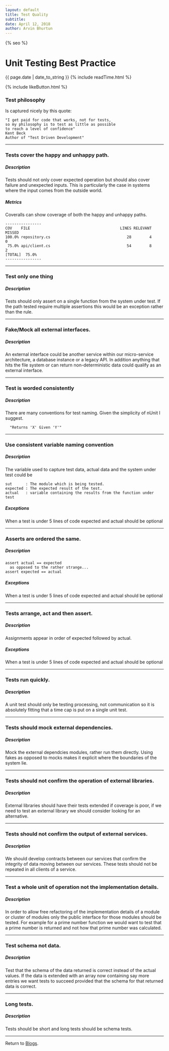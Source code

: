 ```yaml
---
layout: default
title: Test Quality
subtitle:
date: April 12, 2018
author: Arvin Bhurtun
---
```

{% seo %}

# Unit Testing Best Practice

{{ page.date | date_to_string }} {% include readTime.html %}

{% include likeButton.html %}

### Test philosophy
Is captured nicely by this quote:

```
"I get paid for code that works, not for tests,
so my philosophy is to test as little as possible
to reach a level of confidence"  
Kent Beck  
Author of "Test Driven Development"
```
---

### Tests cover the happy and unhappy path.

##### Description

Tests should not only cover expected operation but should also cover failure and unexpected inputs. This is particularly the case in systems where the input comes from the outside world.

##### Metrics

Coveralls can show coverage of both the happy and unhappy paths.

```
----------------
COV    FILE                                        LINES RELEVANT   MISSED
100.0% repository.cs                                  28        4        0
 75.0% api/client.cs                                  54        8        2
[TOTAL]  75.0%
----------------
```
---

### Test only one thing

##### Description

Tests should only assert on a single function from the system under test. If the path tested require multiple assertions this would be an exception rather than the rule.

---


### Fake/Mock all external interfaces.

##### Description

An external interface could be another service within our micro-service architecture, a database instance or a legacy API. In addition anything that hits the file system or can return non-deterministic data could qualify as an external interface.

---

### Test is worded consistently

##### Description

There are many conventions for test naming. Given the simplicity of nUnit I suggest.
```
  "Returns 'X' Given 'Y'"
```

---

### Use consistent variable naming convention

##### Description

The variable used to capture test data, actual data and the system under test could be

```
sut      : The module which is being tested.
expected : The expected result of the test.
actual   : variable containing the results from the function under test
```

##### Exceptions

When a test is under 5 lines of code expected and actual should be optional

---

### Asserts are ordered the same.

##### Description

```
assert actual == expected
  as opposed to the rather strange...
assert expected == actual
```

##### Exceptions

When a test is under 5 lines of code expected and actual should be optional

---

### Tests arrange, act and then assert.

##### Description

Assignments appear in order of expected followed by actual.

##### Exceptions

When a test is under 5 lines of code expected and actual should be optional

---

### Tests run quickly.

##### Description

A unit test should only be testing processing, not communication so it is absolutely fitting that a time cap is put on a single unit test.

---

### Tests should mock external dependencies.

##### Description

Mock the external dependcies modules, rather run them directly. Using fakes as opposed to mocks makes it explicit where the boundaries of the system lie.

---

### Tests should not confirm the operation of external libraries.

##### Description

External libraries should have their tests extended if coverage is poor, if we need to test an external library we should consider looking for an alternative. 

---

### Tests should not confirm the output of external services.

##### Description

We should develop contracts between our services that confirm the integrity of data moving between our services. These tests should not be repeated in all clients of a service.

---

### Test a whole unit of operation not the implementation details.

##### Description

In order to allow free refactoring of the implementation details of a module or cluster of modules only the public interface for those modules should be tested. For example for a prime number function we would want to test that a prime number is returned and not how that prime number was calculated.

---

### Test schema not data.

##### Description

Test that the schema of the data returned is correct instead of the actual values. If the data is extended with an array now containing say more entries we want tests to succeed provided that the schema for that returned data is correct.

---

### Long tests.

##### Description

Tests should be short and long tests should be schema tests.

---

Return to [Blogs](../index.md).